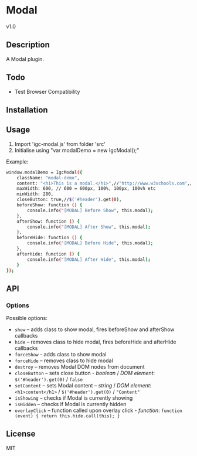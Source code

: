 # Modal
v1.0

## Description
A Modal plugin.

## Todo
 - Test Browser Compatibility

##  Installation

##  Usage
1. Import 'igc-modal.js' from folder 'src'
3. Initialise using "var modalDemo = new IgcModal();"

Example:

```sh
window.modalDemo = IgcModal({
    className: "modal-demo",
    content: "<h1>This is a modal.</h1>",//"http://www.w3schools.com",//$('#header').get(0),//"This is a modal",
    maxWidth: 600, // 600 = 600px, 100%, 100px, 100vh etc
    minWidth: 280,
    closeButton: true,//$('#header').get(0),
    beforeShow: function () {
        console.info("[MODAL] Before Show", this.modal);
    },
    afterShow: function () {
        console.info("[MODAL] After Show", this.modal);
    },
    beforeHide: function () {
        console.info("[MODAL] Before Hide", this.modal);
    },
    afterHide: function () {
        console.info("[MODAL] After Hide", this.modal);
    }
});
```

## API

### Options
Possible options:

* `show` – adds class to show modal, fires beforeShow and afterShow callbacks
* `hide` – removes class to hide modal, fires beforeHide and afterHide callbacks
* `forceShow` - adds class to show modal
* `forceHide` – removes class to hide modal
* `destroy` – removes Modal DOM nodes from document
* `closeButton` – sets close button - *boolean* / *DOM element*: `$('#header').get(0)` / `false`
* `setContent` – sets Modal content – *string* / *DOM element*: `<h1>content</h1>` / `$('#header').get(0)` / `"Content"`
* `isShowing` – checks if Modal is currently showing
* `isHidden` – checks if Modal is currently hidden
* `overlayClick` – function called upon overlay click - *function*: `function (event) { return this.hide.call(this); }`


## License
MIT
